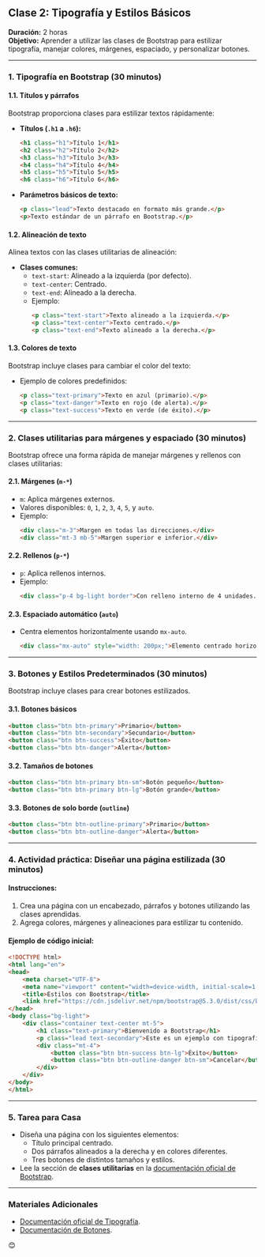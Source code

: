 ## **Clase 2: Tipografía y Estilos Básicos**  
**Duración:** 2 horas  
**Objetivo:** Aprender a utilizar las clases de Bootstrap para estilizar tipografía, manejar colores, márgenes, espaciado, y personalizar botones.  

---

### **1. Tipografía en Bootstrap (30 minutos)**  
#### **1.1. Títulos y párrafos**  
Bootstrap proporciona clases para estilizar textos rápidamente:  
- **Títulos (`.h1` a `.h6`):**  
  ```html
  <h1 class="h1">Título 1</h1>
  <h2 class="h2">Título 2</h2>
  <h3 class="h3">Título 3</h3>
  <h4 class="h4">Título 4</h4>
  <h5 class="h5">Título 5</h5>
  <h6 class="h6">Título 6</h6>
  ```
- **Parámetros básicos de texto:**  
  ```html
  <p class="lead">Texto destacado en formato más grande.</p>
  <p>Texto estándar de un párrafo en Bootstrap.</p>
  ```

#### **1.2. Alineación de texto**  
Alinea textos con las clases utilitarias de alineación:  
- **Clases comunes:**
  - `text-start`: Alineado a la izquierda (por defecto).  
  - `text-center`: Centrado.  
  - `text-end`: Alineado a la derecha.  
  - Ejemplo:
    ```html
    <p class="text-start">Texto alineado a la izquierda.</p>
    <p class="text-center">Texto centrado.</p>
    <p class="text-end">Texto alineado a la derecha.</p>
    ```

#### **1.3. Colores de texto**  
Bootstrap incluye clases para cambiar el color del texto:  
- Ejemplo de colores predefinidos:  
  ```html
  <p class="text-primary">Texto en azul (primario).</p>
  <p class="text-danger">Texto en rojo (de alerta).</p>
  <p class="text-success">Texto en verde (de éxito).</p>
  ```

---

### **2. Clases utilitarias para márgenes y espaciado (30 minutos)**  
Bootstrap ofrece una forma rápida de manejar márgenes y rellenos con clases utilitarias:  
#### **2.1. Márgenes (`m-*`)**  
- `m`: Aplica márgenes externos.  
- Valores disponibles: `0`, `1`, `2`, `3`, `4`, `5`, y `auto`.  
- Ejemplo:  
  ```html
  <div class="m-3">Margen en todas las direcciones.</div>
  <div class="mt-3 mb-5">Margen superior e inferior.</div>
  ```

#### **2.2. Rellenos (`p-*`)**  
- `p`: Aplica rellenos internos.  
- Ejemplo:  
  ```html
  <div class="p-4 bg-light border">Con relleno interno de 4 unidades.</div>
  ```

#### **2.3. Espaciado automático (`auto`)**  
- Centra elementos horizontalmente usando `mx-auto`.  
  ```html
  <div class="mx-auto" style="width: 200px;">Elemento centrado horizontalmente.</div>
  ```

---

### **3. Botones y Estilos Predeterminados (30 minutos)**  
Bootstrap incluye clases para crear botones estilizados.  
#### **3.1. Botones básicos**  
```html
<button class="btn btn-primary">Primario</button>
<button class="btn btn-secondary">Secundario</button>
<button class="btn btn-success">Éxito</button>
<button class="btn btn-danger">Alerta</button>
```

#### **3.2. Tamaños de botones**  
```html
<button class="btn btn-primary btn-sm">Botón pequeño</button>
<button class="btn btn-primary btn-lg">Botón grande</button>
```

#### **3.3. Botones de solo borde (`outline`)**  
```html
<button class="btn btn-outline-primary">Primario</button>
<button class="btn btn-outline-danger">Alerta</button>
```

---

### **4. Actividad práctica: Diseñar una página estilizada (30 minutos)**  
#### **Instrucciones:**  
1. Crea una página con un encabezado, párrafos y botones utilizando las clases aprendidas.  
2. Agrega colores, márgenes y alineaciones para estilizar tu contenido.  

#### **Ejemplo de código inicial:**  
```html
<!DOCTYPE html>
<html lang="en">
<head>
    <meta charset="UTF-8">
    <meta name="viewport" content="width=device-width, initial-scale=1.0">
    <title>Estilos con Bootstrap</title>
    <link href="https://cdn.jsdelivr.net/npm/bootstrap@5.3.0/dist/css/bootstrap.min.css" rel="stylesheet">
</head>
<body class="bg-light">
    <div class="container text-center mt-5">
        <h1 class="text-primary">Bienvenido a Bootstrap</h1>
        <p class="lead text-secondary">Este es un ejemplo con tipografía y botones personalizados.</p>
        <div class="mt-4">
            <button class="btn btn-success btn-lg">Éxito</button>
            <button class="btn btn-outline-danger btn-sm">Cancelar</button>
        </div>
    </div>
</body>
</html>
```

---

### **5. Tarea para Casa**
- Diseña una página con los siguientes elementos:  
  - Título principal centrado.  
  - Dos párrafos alineados a la derecha y en colores diferentes.  
  - Tres botones de distintos tamaños y estilos.  
- Lee la sección de **clases utilitarias** en la [documentación oficial de Bootstrap](https://getbootstrap.com/docs/5.3/utilities/spacing/).

---

### **Materiales Adicionales**
- [Documentación oficial de Tipografía](https://getbootstrap.com/docs/5.3/content/typography/).  
- [Documentación de Botones](https://getbootstrap.com/docs/5.3/components/buttons/).  

😊
